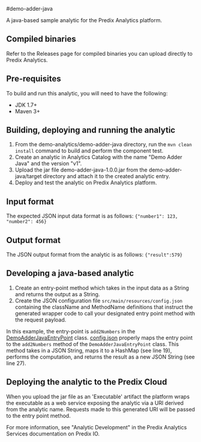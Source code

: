 #demo-adder-java

A java-based sample analytic for the Predix Analytics platform.

## Compiled binaries
Refer to the Releases page for compiled binaries you can upload directly to Predix Analytics.

## Pre-requisites
To build and run this analytic, you will need to have the following:

- JDK 1.7+
- Maven 3+

## Building, deploying and running the analytic
1. From the demo-analytics/demo-adder-java directory, run the `mvn clean install` command to build and perform the component test.
2. Create an analytic in Analytics Catalog with the name "Demo Adder Java" and the version "v1".
3. Upload the jar file demo-adder-java-1.0.0.jar from the demo-adder-java/target directory and attach it to the created analytic entry.
4. Deploy and test the analytic on Predix Analytics platform.

## Input format
The expected JSON input data format is as follows:
`{"number1": 123, "number2": 456}`

## Output format
The JSON output format from the analytic is as follows:
`{"result":579}`

## Developing a java-based analytic
1. Create an entry-point method which takes in the input data as a String and returns the output as a String.
2. Create the JSON configuration file `src/main/resources/config.json` containing the className and MethodName definitions that instruct the generated wrapper code to call your designated entry point method with the request payload.

In this example, the entry-point is `add2Numbers` in the [DemoAdderJavaEntryPoint](src/main/java/com/ge/predix/analytics/demo/java/DemoAdderJavaEntryPoint.java) class.
[config.json](src/main/resources/config.json) properly maps the entry point to the `add2Numbers` method of the `DemoAdderJavaEntryPoint` class. 
This method takes in a JSON String, maps it to a HashMap (see line 19), performs the computation, and returns the result as a new JSON String (see line 27).

## Deploying the analytic to the Predix Cloud
When you upload the jar file as an 'Executable' artifact the platform wraps the executable as a web service exposing the analytic via a URI derived from the analytic name. 
Requests made to this generated URI will be passed to the entry point method.



For more information, see "Analytic Development" in the Predix Analytics Services documentation on Predix IO.